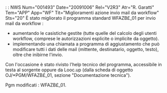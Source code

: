  :  : NWS Num="001493" Date="20091006" Rel="V2R3" Atr="R. Garatti" Tem="APP" App="WF" Tit="Miglioramenti azione invio mail da workflow" Sts="20"
È stato migliorato il programma standard WFAZB£_01 per invio mail da workflow : 
- aumentando le casistiche gestite (tutte quelle del calcolo degli utenti workflow, comprese le
autorizzazioni esplicite o implicite da oggetto).
- implementando una chiamata a programma di aggiustamento che può modificare tutti i dati delle
mail (mittente, destinatario, oggetto, testo), oltre che inibirne l'invio.

Con l'occasione è stato rivisto l'help tecnico del programma, accessibile in testa al sorgente oppure da Looc.up (dalla scheda di oggetto OJ/\*PGM/WFAZB£_01, sezione "Documentazione tecnica").

Pgm modificati :  WFAZB£_01.
